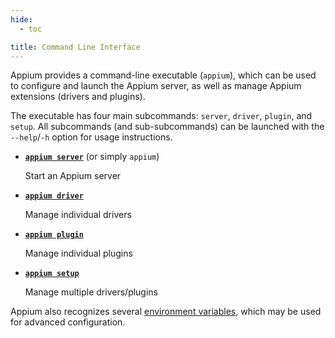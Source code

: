 ```yaml
---
hide:
  - toc

title: Command Line Interface
---
```


Appium provides a command-line executable (`appium`), which can be used to configure and launch
the Appium server, as well as manage Appium extensions (drivers and plugins).

The executable has four main subcommands: `server`, `driver`, `plugin`, and `setup`. All subcommands
(and sub-subcommands) can be launched with the `--help`/`-h` option for usage instructions.

<div class="grid cards" markdown>

-   [__`appium server`__](./server.md) (or simply `appium`)

    Start an Appium server

-   [__`appium driver`__](./extensions.md)

    Manage individual drivers

-   [__`appium plugin`__](./extensions.md)

    Manage individual plugins

-   [__`appium setup`__](./setup.md)

    Manage multiple drivers/plugins

</div>

Appium also recognizes several [environment variables](./env-vars.md), which may be used for
advanced configuration.
